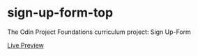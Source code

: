 # sign-up-form-top
The Odin Project Foundations curriculum project: Sign Up-Form

<a href="kbly538.github.com/sign-up-form-top"> Live Preview </a>
